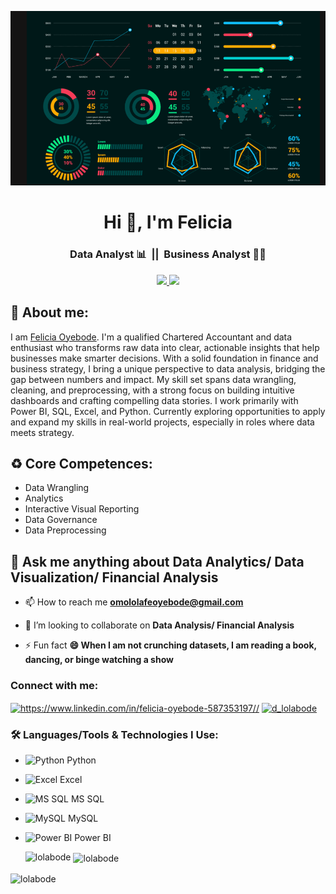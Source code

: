 ![](https://github.com/lolabode/Felicia-Oyebode-/blob/main/jpng.png)

<h1 align="center">Hi 👋, I'm Felicia </h1>

<div align="center">

<h3>Data Analyst 📊 &nbsp;||&nbsp; Business Analyst 👩‍💻 </h3>

</div>

<div align="center">

 <a href="https://www.linkedin.com/in/felicia-oyebode-587353197/" target="_blank">
    <img src="https://img.shields.io/badge/LINKEDIN-0077B5?style=for-the-badge&logo=linkedin&logoColor=white" />
  </a>
  <a href="https://github.com/lolabode" target="_blank">
    <img src="https://img.shields.io/badge/GITHUB-1DA1F2?style=for-the-badge&logo=twitter&logoColor=white" />
  </a>
</div>

## 🚀 About me:

I am [Felicia Oyebode](https://www.linkedin.com/in/felicia-oyebode-587353197/). I'm a qualified Chartered Accountant and data enthusiast who transforms raw data into clear, actionable insights that help businesses make smarter decisions. With a solid foundation in finance and business strategy, I bring a unique perspective to data analysis, bridging the gap between numbers and impact. My skill set spans data wrangling, cleaning, and preprocessing, with a strong focus on building intuitive dashboards and crafting compelling data stories. I work primarily with Power BI, SQL, Excel, and Python. Currently exploring opportunities to apply and expand my skills in real-world projects, especially in roles where data meets strategy. 

## :recycle: Core Competences:

- Data Wrangling
- Analytics
- Interactive Visual Reporting
- Data Governance
- Data Preprocessing


## 💬 Ask me anything about **Data Analytics/ Data Visualization/ Financial Analysis**

- 📫 How to reach me **omololafeoyebode@gmail.com**

- 👯 I’m looking to collaborate on **Data Analysis/ Financial Analysis**

- ⚡ Fun fact **😄 When I am not crunching datasets, I am reading a book, dancing, or binge watching a show**

<h3 align="left">Connect with me:</h3>
<p align="left">
<a href="https://www.linkedin.com/in/felicia-oyebode-587353197/" target="blank"><img align="center" src="https://raw.githubusercontent.com/rahuldkjain/github-profile-readme-generator/master/src/images/icons/Social/linked-in-alt.svg" alt="https://www.linkedin.com/in/felicia-oyebode-587353197//" height="30" width="40" /></a>
<a href="https://www.instagram.com/d_lolabode/" target="blank"><img align="center" src="https://raw.githubusercontent.com/rahuldkjain/github-profile-readme-generator/master/src/images/icons/Social/instagram.svg" alt="d_lolabode" height="30" width="40" /></a>
</p>

### 🛠 Languages/Tools & Technologies I Use:

- ![Python](https://img.icons8.com/color/48/000000/python.png) Python

- ![Excel](https://img.icons8.com/color/48/000000/microsoft-excel-2019--v1.png) Excel

-  ![MS SQL](https://img.icons8.com/color/48/000000/microsoft-sql-server.png) MS SQL

- ![MySQL](https://img.icons8.com/color/48/000000/mysql-logo.png) MySQL

- ![Power BI](https://img.icons8.com/color/48/000000/power-bi.png) Power BI

  </a>
  
  <p><img align="left" src="https://github-readme-stats.vercel.app/api/top-langs?username=lolabode&show_icons=true&locale=en&layout=compact" alt="lolabode" /></p
</p> <p>&nbsp;<img align="center" src="https://github-readme-stats.vercel.app/api?username=lolabode&show_icons=true&locale=en" alt="lolabode" /></p>
<p><img align="center" src="https://github-readme-streak-stats.herokuapp.com/?user=lolabode&" alt="lolabode" /></p>
